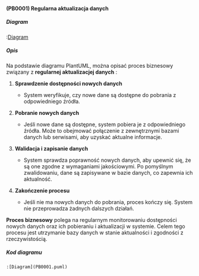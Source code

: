 #### (PB0001) Regularna aktualizacja danych

##### Diagram

:[Diagram](PB0001.puml)


##### Opis

Na podstawie diagramu PlantUML, można opisać proces biznesowy związany z **regularnej aktualizacjej danych** :

1. **Sprawdzenie dostępności nowych danych**
   - System weryfikuje, czy nowe dane są dostępne do pobrania z odpowiedniego źródła. 

2. **Pobranie nowych danych**
   - Jeśli nowe dane są dostępne, system pobiera je z odpowiedniego źródła. Może to obejmować połączenie z zewnętrznymi bazami danych lub serwisami, aby uzyskać aktualne informacje.

3. **Walidacja i zapisanie danych**
   - System sprawdza poprawność nowych danych, aby upewnić się, że są one zgodne z wymaganiami jakościowymi. Po pomyślnym zwalidowaniu, dane są zapisywane w bazie danych, co zapewnia ich aktualność.

4. **Zakończenie procesu**
   - Jeśli nie ma nowych danych do pobrania, proces kończy się. System nie przeprowadza żadnych dalszych działań.

**Proces biznesowy**  polega na regularnym monitorowaniu dostępności nowych danych oraz ich pobieraniu i aktualizacji w systemie. Celem tego procesu jest utrzymanie bazy danych w stanie aktualności i zgodności z rzeczywistością.


##### Kod diagramu
```
:[Diagram](PB0001.puml)
```
